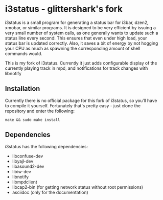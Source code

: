 i3status - glittershark's fork
==============================

i3status is a small program for generating a status bar for i3bar, dzen2,
xmobar, or similar programs. It is designed to be very efficient by issuing a
very small number of system calls, as one generally wants to update such a
status line every second. This ensures that even under high load, your status
bar is updated correctly. Also, it saves a bit of energy by not hogging your
CPU as much as spawning the corresponding amount of shell commands would.

This is my fork of i3status. Currently it just adds configurable display of the
currently playing track in mpd, and notifications for track changes with
libnotify

## Installation

Currently there is no official package for this fork of i3status, so you'll have
to compile it yourself. Fortunately that's pretty easy - just clone the
repository and enter the following:

```
make && sudo make install
```

## Dependencies

i3status has the following dependencies:
- libconfuse-dev
- libyajl-dev
- libasound2-dev
- libiw-dev
- libnotify
- libmpdclient
- libcap2-bin (for getting network status without root permissions)
- asciidoc (only for the documentation)

